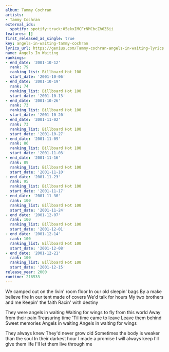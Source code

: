 ```yaml
---
album: Tammy Cochran
artists:
- Tammy Cochran
external_ids:
  spotify: spotify:track:05ekxIMCFrNMCbcZh6Z6ii
features: []
first_released_as_single: true
key: angels-in-waiting-tammy-cochran
lyrics_url: https://genius.com/Tammy-cochran-angels-in-waiting-lyrics
name: Angels In Waiting
rankings:
- end_date: '2001-10-12'
  rank: 79
  ranking_list: Billboard Hot 100
  start_date: '2001-10-06'
- end_date: '2001-10-19'
  rank: 74
  ranking_list: Billboard Hot 100
  start_date: '2001-10-13'
- end_date: '2001-10-26'
  rank: 73
  ranking_list: Billboard Hot 100
  start_date: '2001-10-20'
- end_date: '2001-11-02'
  rank: 73
  ranking_list: Billboard Hot 100
  start_date: '2001-10-27'
- end_date: '2001-11-09'
  rank: 86
  ranking_list: Billboard Hot 100
  start_date: '2001-11-03'
- end_date: '2001-11-16'
  rank: 89
  ranking_list: Billboard Hot 100
  start_date: '2001-11-10'
- end_date: '2001-11-23'
  rank: 95
  ranking_list: Billboard Hot 100
  start_date: '2001-11-17'
- end_date: '2001-11-30'
  rank: 100
  ranking_list: Billboard Hot 100
  start_date: '2001-11-24'
- end_date: '2001-12-07'
  rank: 100
  ranking_list: Billboard Hot 100
  start_date: '2001-12-01'
- end_date: '2001-12-14'
  rank: 100
  ranking_list: Billboard Hot 100
  start_date: '2001-12-08'
- end_date: '2001-12-21'
  rank: 100
  ranking_list: Billboard Hot 100
  start_date: '2001-12-15'
release_year: 2000
runtime: 216533
---
```

We camped out on the livin' room floor
In our old sleepin' bags
By a make believe fire
In our tent made of covers
We'd talk for hours
My two brothers and me
Keepin' the faith
Racin' with destiny

They were angels in waiting
Waiting for wings to fly from this world
Away from their pain
Treasuring time
'Til time came to leave
Leave them behind
Sweet memories
Angels in waiting
Angels in waiting for wings

They always knew
They'd never grow old
Sometimes the body is weaker than the soul
In their darkest hour
I made a promise
I will always keep
I'll give them life
I'll let them live through me
